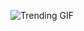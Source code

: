 ![Trending GIF](https://media2.giphy.com/media/v1.Y2lkPThiYjIxNzcyY24xMnNqc2FteXE2OXppdm84cThvbWNieXl0cGNhN2l0cG0ycWw2YSZlcD12MV9naWZzX3NlYXJjaCZjdD1n/CTX0ivSQbI78A/giphy.gif)
